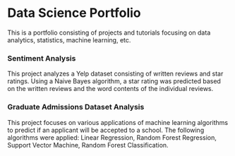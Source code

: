 # Data Science Portfolio
This is a portfolio consisting of projects and tutorials focusing on data analytics, statistics, machine learning, etc.

### Sentiment Analysis
This project analyzes a Yelp dataset consisting of written reviews and star ratings. Using a Naive Bayes algorithm, a star rating was predicted based on the written reviews and the word contents of the individual reviews.

### Graduate Admissions Dataset Analysis
This project focuses on various applications of machine learning algorithms to predict if an applicant will be accepted to a school. The following algorithms were applied: Linear Regression, Random Forest Regression, Support Vector Machine, Random Forest Classification. 
